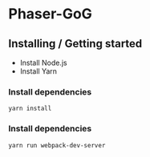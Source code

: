 # Phaser-GoG

## Installing / Getting started
- Install Node.js
- Install Yarn

### Install dependencies
`yarn install`

### Install dependencies
`yarn run webpack-dev-server`